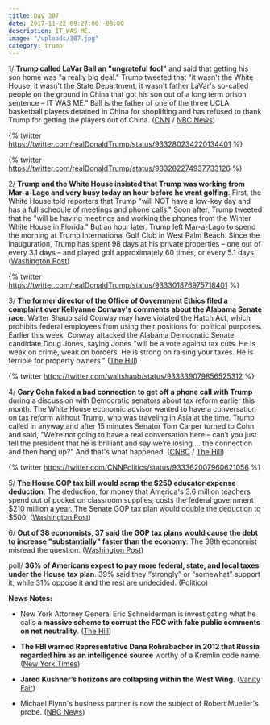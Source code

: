```yaml
---
title: Day 307
date: 2017-11-22 09:27:00 -08:00
description: IT WAS ME.
image: "/uploads/307.jpg"
category: trump
---
```


1/ **Trump called LaVar Ball an "ungrateful fool"** and said that getting his son home was "a really big deal." Trump tweeted that "it wasn't the White House, it wasn't the State Department, it wasn't father LaVar's so-called people on the ground in China that got his son out of a long term prison sentence – IT WAS ME." Ball is the father of one of the three UCLA basketball players detained in China for shoplifting and has refused to thank Trump for getting the players out of China. ([CNN](https://www.cnn.com/2017/11/22/politics/trump-lavar-ball-tweets/index.html) / [NBC News](https://www.nbcnews.com/politics/donald-trump/president-trump-rips-lavar-ball-yet-again-blasting-him-fool-n823211))

{% twitter https://twitter.com/realDonaldTrump/status/933280234220134401 %}

{% twitter https://twitter.com/realDonaldTrump/status/933282274937733126 %}

2/ **Trump and the White House insisted that Trump was working from Mar-a-Lago and very busy today an hour before he went golfing**. First, the White House told reporters that Trump "will NOT have a low-key day and has a full schedule of meetings and phone calls." Soon after, Trump tweeted that he "will be having meetings and working the phones from the Winter White House in Florida." But an hour later, Trump left Mar-a-Lago to spend the morning at Trump International Golf Club in West Palm Beach. Since the inauguration, Trump has spent 98 days at his private properties – one out of every 3.1 days – and played golf approximately 60 times, or every 5.1 days. ([Washington Post](https://www.washingtonpost.com/news/politics/wp/2017/11/22/trumps-team-insists-he-has-a-full-schedule-an-hour-before-he-goes-golfing/))

{% twitter https://twitter.com/realDonaldTrump/status/933301876975718401 %}

3/ **The former director of the Office of Government Ethics filed a complaint over Kellyanne Conway's comments about the Alabama Senate race**. Walter Shaub said Conway may have violated the Hatch Act, which prohibits federal employees from using their positions for political purposes. Earlier this week, Conway attacked the Alabama Democratic Senate candidate Doug Jones, saying Jones "will be a vote against tax cuts. He is weak on crime, weak on borders. He is strong on raising your taxes. He is terrible for property owners."  ([The Hill](http://thehill.com/homenews/administration/361528-former-ethics-chief-files-complaint-after-conways-comments-on-alabama))

{% twitter https://twitter.com/waltshaub/status/933339079856525312 %}

4/ **Gary Cohn faked a bad connection to get off a phone call with Trump** during a discussion with Democratic senators about tax reform earlier this month. The White House economic advisor wanted to have a conversation on tax reform without Trump, who was traveling in Asia at the time. Trump called in anyway and after 15 minutes Senator Tom Carper turned to Cohn and said, "We’re not going to have a real conversation here – can’t you just tell the president that he is brilliant and say we’re losing ... the connection and then hang up?" And that's what happened. ([CNBC](https://www.cnbc.com/2017/11/22/tom-carper-says-gary-cohn-faked-bad-connection-to-get-off-trump-call.html) / [The Hill](http://thehill.com/homenews/house/361553-dem-senator-gary-cohn-faked-a-bad-connection-to-get-off-phone-call-with-trump))

{% twitter https://twitter.com/CNNPolitics/status/933362007960621056 %}

5/ **The House GOP tax bill would scrap the $250 educator expense deduction**. The deduction, for money that America's 3.6 million teachers spend out of pocket on classroom supplies, costs the federal government $210 million a year. The Senate GOP tax plan would double the deduction to $500. ([Washington Post](https://www.washingtonpost.com/news/wonk/wp/2017/11/22/house-republicans-have-a-little-known-plan-to-raise-taxes-on-teachers-by-2-billion/))

6/ **Out of 38 economists, 37 said the GOP tax plans would cause the debt to increase "substantially" faster than the economy**. The 38th economist misread the question. ([Washington Post](https://www.washingtonpost.com/news/wonk/wp/2017/11/22/37-of-38-economists-said-the-gop-tax-plans-would-grow-the-debt-the-38th-misread-the-question/))

poll/ **36% of Americans expect to pay more federal, state, and local taxes under the House tax plan**. 39% said they “strongly” or “somewhat” support it, while 31% oppose it and the rest are undecided. ([Politico](https://www.politico.com/story/2017/11/22/poll-house-tax-plan-184169))

**News Notes:**

* New York Attorney General Eric Schneiderman is investigating what he calls **a massive scheme to corrupt the FCC with fake public comments on net neutrality**. ([The Hill](http://thehill.com/policy/technology/361509-ny-ag-probing-massive-scheme-to-influence-fcc-on-net-neutrality-with-fake))

* **The FBI warned Representative Dana Rohrabacher in 2012 that Russia regarded him as an intelligence source** worthy of a Kremlin code name. ([New York Times](https://www.nytimes.com/2017/11/21/us/politics/dana-rohrabacher-putin-trump-kremlin-under-fire.html?_r=0))

* **Jared Kushner’s horizons are collapsing within the West Wing**. ([Vanity Fair](https://www.vanityfair.com/news/2017/11/jared-kushner-horizons-are-collapsing-within-the-west-wing))

* Michael Flynn's business partner is now the subject of Robert Mueller's probe. ([NBC News](https://www.nbcnews.com/news/us-news/mike-flynn-business-partner-bijan-kian-now-subject-mueller-probe-n823366))